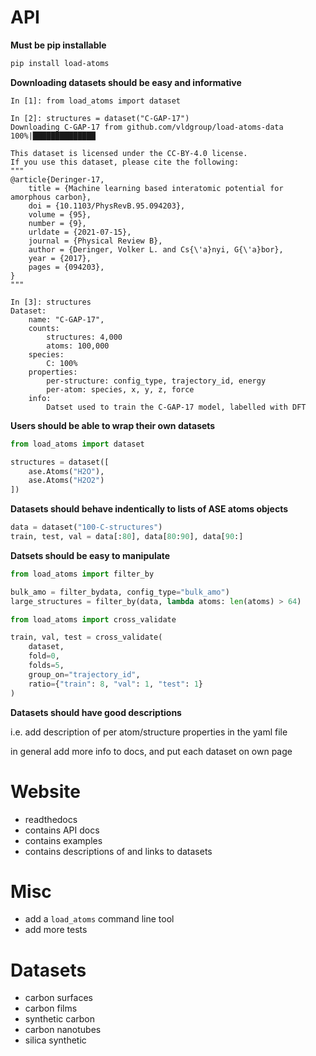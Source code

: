 # API

**Must be pip installable**

```bash
pip install load-atoms
```

**Downloading datasets should be easy and informative**

```ipython
In [1]: from load_atoms import dataset

In [2]: structures = dataset("C-GAP-17")
Downloading C-GAP-17 from github.com/vldgroup/load-atoms-data
100%|██████████████

This dataset is licensed under the CC-BY-4.0 license.
If you use this dataset, please cite the following:
"""
@article{Deringer-17,
    title = {Machine learning based interatomic potential for amorphous carbon},
    doi = {10.1103/PhysRevB.95.094203},
    volume = {95},
    number = {9},
    urldate = {2021-07-15},
    journal = {Physical Review B},
    author = {Deringer, Volker L. and Cs{\'a}nyi, G{\'a}bor},
    year = {2017},
    pages = {094203},
}
"""

In [3]: structures
Dataset:
    name: "C-GAP-17",
    counts:
        structures: 4,000
        atoms: 100,000
    species:
        C: 100%
    properties:
        per-structure: config_type, trajectory_id, energy
        per-atom: species, x, y, z, force
    info:
        Datset used to train the C-GAP-17 model, labelled with DFT
```

**Users should be able to wrap their own datasets**

```python
from load_atoms import dataset

structures = dataset([
    ase.Atoms("H2O"),
    ase.Atoms("H2O2")
])
```

**Datasets should behave indentically to lists of ASE atoms objects**

```python
data = dataset("100-C-structures")
train, test, val = data[:80], data[80:90], data[90:]
```

**Datsets should be easy to manipulate**

```python
from load_atoms import filter_by

bulk_amo = filter_bydata, config_type="bulk_amo")
large_structures = filter_by(data, lambda atoms: len(atoms) > 64)
```

```python
from load_atoms import cross_validate

train, val, test = cross_validate(
    dataset,
    fold=0,
    folds=5,
    group_on="trajectory_id",
    ratio={"train": 8, "val": 1, "test": 1}
)
```

**Datasets should have good descriptions**

i.e. add description of per atom/structure properties in the yaml file

in general add more info to docs,
and put each dataset on own page

# Website

-   readthedocs
-   contains API docs
-   contains examples
-   contains descriptions of and links to datasets

# Misc

-   add a `load_atoms` command line tool
-   add more tests

# Datasets

-   carbon surfaces
-   carbon films
-   synthetic carbon
-   carbon nanotubes
-   silica synthetic
